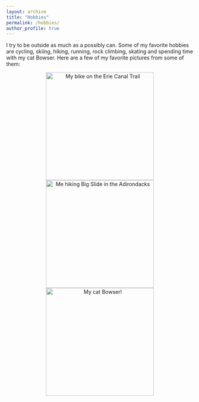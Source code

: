 ```yaml
---
layout: archive
title: "Hobbies"
permalink: /hobbies/
author_profile: true
---
```


I try to be outside as much as a possibly can. Some of my favorite hobbies are cycling, skiing, hiking, running, rock climbing, skating and spending time with my cat Bowser. Here are a few of my favorite pictures from some of them: 

<p align="center">
  <img src="https://daparadiso.github.io/images/bike.png" style="display: inline" width="290" height="290" alt="My bike on the Erie Canal Trail" />
  <img src="https://daparadiso.github.io/images/hike.png" style="display: inline" width="290" height="290" alt="Me hiking Big Slide in the Adirondacks" />
  <img src="https://daparadiso.github.io/images/bowser.png" style="display: inline" width="290" height="290" alt="My cat Bowser!" />
</p>

